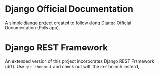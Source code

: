# Django Official Documentation

A simple django project created to follow along Django Official Documentation (Polls app).

# Django REST Framework

An extended version of this project incorporates Django REST Framework (drf). Use `git checkout` and check out with the `drf` branch instead,
